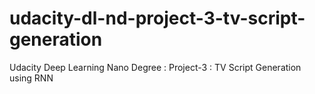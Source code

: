 # udacity-dl-nd-project-3-tv-script-generation
Udacity Deep Learning Nano Degree : Project-3 : TV Script Generation using RNN
